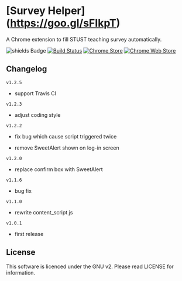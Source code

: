 [Survey Helper] (https://goo.gl/sFIkpT)
=============

A Chrome extension to fill STUST teaching survey automatically.

![shields Badge](https://img.shields.io/badge/license-GPLv2-blue.svg)
[![Build Status](https://travis-ci.org/osk2/Survey_Helper.svg?branch=master)](https://travis-ci.org/osk2/Survey_Helper)
[![Chrome Store](https://img.shields.io/chrome-web-store/v/ldfoemphhkpifbmoapiokpfbkgaklemj.svg)](https://chrome.google.com/webstore/detail/%E5%95%8F%E5%8D%B7%E5%8A%A9%E6%89%8B%EF%B8%B0%E5%8D%97%E5%8F%B0%E7%A7%91%E5%A4%A7%E7%89%88/ldfoemphhkpifbmoapiokpfbkgaklemj?hl=zh-TW)
[![Chrome Web Store](https://img.shields.io/chrome-web-store/rating/ldfoemphhkpifbmoapiokpfbkgaklemj.svg)](https://chrome.google.com/webstore/detail/%E5%95%8F%E5%8D%B7%E5%8A%A9%E6%89%8B%EF%B8%B0%E5%8D%97%E5%8F%B0%E7%A7%91%E5%A4%A7%E7%89%88/ldfoemphhkpifbmoapiokpfbkgaklemj?hl=zh-TW)

## Changelog ##

`v1.2.5`

- support Travis CI

`v1.2.3`

- adjust coding style

`v1.2.2`

- fix bug which cause script triggered twice

- remove SweetAlert shown on log-in screen

`v1.2.0`

- replace confirm box with SweetAlert

`v1.1.6`

- bug fix

`v1.1.0`

- rewrite content_script.js

`v1.0.1`

- first release

## License ##

This software is licenced under the GNU v2. Please read LICENSE for information.

